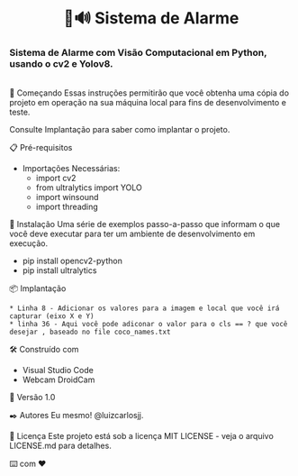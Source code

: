 <h1 align='center'>🎥🔊 Sistema de Alarme </h1>

<h3>Sistema de Alarme com Visão Computacional em Python, usando o cv2 e Yolov8.</h3>

<br>
🚀 Começando
Essas instruções permitirão que você obtenha uma cópia do projeto em operação na sua máquina local para fins de desenvolvimento e teste.

Consulte Implantação para saber como implantar o projeto.

📋 Pré-requisitos
* Importações Necessárias:
    - import cv2 
    - from ultralytics import YOLO
    - import winsound
    - import threading

🔧 Instalação
Uma série de exemplos passo-a-passo que informam o que você deve executar para ter um ambiente de desenvolvimento em execução.

 - pip install opencv2-python
 - pip install ultralytics


📦 Implantação

    * Linha 8 - Adicionar os valores para a imagem e local que você irá capturar (eixo X e Y)
    * linha 36 - Aqui você pode adiconar o valor para o cls == ? que você desejar , baseado no file coco_names.txt


🛠️ Construído com

* Visual Studio Code
* Webcam DroidCam

📌 Versão
1.0 


✒️ Autores
Eu mesmo! @luizcarlosjj.


📄 Licença
Este projeto está sob a licença MIT LICENSE - veja o arquivo LICENSE.md para detalhes.


⌨️ com ❤️
